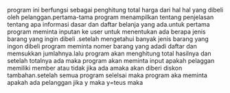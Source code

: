 program ini berfungsi sebagai penghitung total harga dari hal hal yang dibeli oleh pelanggan.pertama-tama program menampilkan tentang penjelasan tentang apa informasi dasar dan daftar belanja yang ada.untuk pertama program meminta inputan ke user untuk menentukan ada berapa jenis barang yang ingin dibeli .setelah mengetahui banyak jenis barang yang ingon dibeli program meminta nomer barang  yang adadi daftar dan memsukkan jumlahnya.lalu program akan menghitung total hasilnya dan setelah totalnya ada maka program akan meminta input apakah pelaggan memiliki member atau tidak jika ada amaka akan diberi diskon tambahan.setelah semua program selelsai maka program aka meminta apakah ada pelanggan jika y maka y=teus maka 